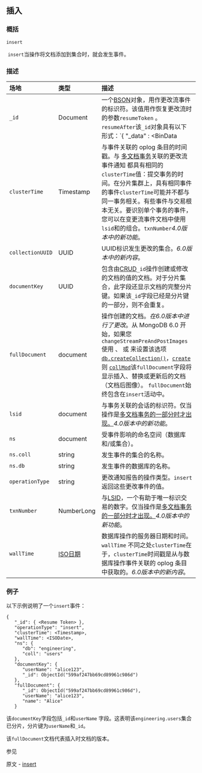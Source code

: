 ## 插入

### 概括

`insert`

​	`insert`当操作将文档添加到集合时，就会发生事件。

### 描述

| 场地             | 类型                                                         | 描述                                                         |
| :--------------- | :----------------------------------------------------------- | :----------------------------------------------------------- |
| `_id`            | Document                                                     | 一个[BSON](https://www.mongodb.com/docs/manual/reference/glossary/#std-term-BSON)对象，用作更改流事件的标识符。该值用作恢复更改流时的参数`resumeToken` 。`resumeAfter`该`_id`对象具有以下形式：`{   "_data" : <BinData|hex string>}`该`_data`类型取决于 MongoDB 版本，在某些情况下，还取决于更改流打开或恢复时的[功能兼容性版本 (fCV) 。](https://www.mongodb.com/docs/manual/reference/command/setFeatureCompatibilityVersion/#std-label-view-fcv)有关类型的完整列表，请参阅[恢复令牌](https://www.mongodb.com/docs/manual/changeStreams/#std-label-change-stream-resume-token)`_data`。有关通过 恢复更改流的示例`resumeToken`，请参阅 [恢复更改流。](https://www.mongodb.com/docs/manual/changeStreams/#std-label-change-stream-resume) |
| `clusterTime`    | Timestamp                                                    | 与事件关联的 oplog 条目的时间戳。与 [多文档事务](https://www.mongodb.com/docs/manual/core/transactions/#std-label-transactions)关联的更改流事件通知 都具有相同的`clusterTime`值：提交事务的时间。在分片集群上，具有相同事件的事件`clusterTime`可能并不都与同一事务相关。有些事件与交易根本无关。要识别单个事务的事件，您可以在变更流事件文档中使用`lsid`和的组合。`txnNumber`*4.0版本中的新功能*。 |
| `collectionUUID` | UUID                                                         | UUID标识发生更改的集合。*6.0版本中的新内容*。                |
| `documentKey`    | UUID                                                         | 包含由[CRUD](https://www.mongodb.com/docs/manual/crud/#std-label-crud)`_id`操作创建或修改的文档的值的文档。对于分片集合，此字段还显示文档的完整分片键。如果该`_id`字段已经是分片键的一部分，则不会重复。 |
| `fullDocument`   | document                                                     | 操作创建的文档。*在6.0版本中进行了更改*。从 MongoDB 6.0 开始，如果您`changeStreamPreAndPostImages`使用 、 或 来设置该选项[`db.createCollection()`](https://www.mongodb.com/docs/manual/reference/method/db.createCollection/#mongodb-method-db.createCollection)，[`create`](https://www.mongodb.com/docs/manual/reference/command/create/#mongodb-dbcommand-dbcmd.create)则 [`collMod`](https://www.mongodb.com/docs/manual/reference/command/collMod/#mongodb-dbcommand-dbcmd.collMod)该`fullDocument`字段将显示插入、替换或更新后的文档（文档后图像）。 `fullDocument`始终包含在`insert`活动中。 |
| `lsid`           | document                                                     | 与事务关联的会话的标识符。仅当操作是[多文档事务的一部分时才出现。](https://www.mongodb.com/docs/manual/core/transactions/)*4.0版本中的新功能*。 |
| `ns`             | document                                                     | 受事件影响的命名空间（数据库和/或集合）。                    |
| `ns.coll`        | string                                                       | 发生事件的集合的名称。                                       |
| `ns.db`          | string                                                       | 发生事件的数据库的名称。                                     |
| `operationType`  | string                                                       | 更改通知报告的操作类型。`insert`返回这些更改事件的值。       |
| `txnNumber`      | NumberLong                                                   | 与[LSID](https://www.mongodb.com/docs/manual/reference/change-events/insert/#std-label--idref--lsid)，一个有助于唯一标识交易的数字。仅当操作是[多文档事务的一部分时才出现。](https://www.mongodb.com/docs/manual/core/transactions/)*4.0版本中的新功能*。 |
| `wallTime`       | [ISO日期](https://www.mongodb.com/docs/manual/reference/glossary/#std-term-ISODate) | 数据库操作的服务器日期和时间。`wallTime` 不同之处`clusterTime`在于，`clusterTime`时间戳是从与数据库操作事件关联的 oplog 条目中获取的。*6.0版本中的新内容*。 |

###  例子

以下示例说明了一个`insert`事件：

```
{
   "_id": { <Resume Token> },
   "operationType": "insert",
   "clusterTime": <Timestamp>,
   "wallTime": <ISODate>,
   "ns": {
      "db": "engineering",
      "coll": "users"
   },
   "documentKey": {
      "userName": "alice123",
      "_id": ObjectId("599af247bb69cd89961c986d")
   },
   "fullDocument": {
      "_id": ObjectId("599af247bb69cd89961c986d"),
      "userName": "alice123",
      "name": "Alice"
   }
```

该`documentKey`字段包括`_id`和`userName` 字段。这表明该`engineering.users`集合已分片，分片键为`userName`和`_id`。

该`fullDocument`文档代表插入时文档的版本。





参见

原文 - [insert](https://www.mongodb.com/docs/manual/reference/change-events/insert/ )

